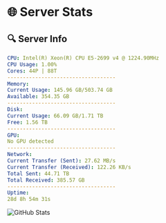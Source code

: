 # 🌐 Server Stats
## 🔍 Server Info
```yaml
CPU: Intel(R) Xeon(R) CPU E5-2699 v4 @ 1224.90MHz
CPU Usage: 1.00%
Cores: 44P | 88T
-----------------------------------
Memory:
Current Usage: 145.96 GB/503.74 GB
Available: 354.35 GB
-----------------------------------
Disk:
Current Usage: 66.09 GB/1.71 TB
Free: 1.56 TB
-----------------------------------
GPU:
No GPU detected
-----------------------------------
Network:
Current Transfer (Sent): 27.62 MB/s
Current Transfer (Received): 122.26 KB/s
Total Sent: 44.71 TB
Total Received: 385.57 GB
-----------------------------------
Uptime:
28d 8h 54m 31s
```
![GitHub Stats](https://img.shields.io/badge/Updated-2025-04-05_06:17:20-blue)